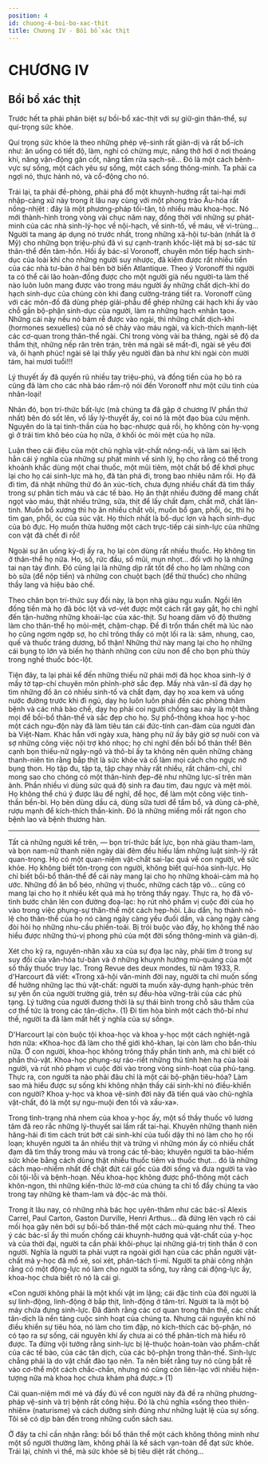 ```yaml
---
position: 4
id: chuong-4-boi-bo-xac-thit
title: Chương IV - Bồi bổ xác thịt
---
```


# CHƯƠNG IV

## Bồi bổ xác thịt

Trước hết ta phải phân biệt sự bồi-bổ xác-thịt với sự giữ-gìn thân-thể, sự quí-trọng sức khỏe.

Quí trọng sức khỏe là theo những phép vệ-sinh rất giản-dị và rất bổ-ích như: ăn uống có tiết độ, làm, nghỉ có chừng mực, năng thở hơi ở nơi thoáng khí, năng vận-động gân cốt, năng tắm rửa sạch-sẽ... Đó là một cách bênh-vực sự sống, một cách yêu sự sống, một cách sống thông-minh. Ta phải ca ngợi nó, thực hành nó, và cổ-động cho nó.

Trái lại, ta phải đề-phòng, phải phá đổ một khuynh-hướng rất tai-hại mới nhập-cảng xử này trong ít lâu nay cùng với một phong trào Âu-hóa rất nồng-nhịêt : đây là một phương-pháp tối-tân, tỏ nhiều màu khoa-học. Nó mới thành-hình trong vòng vài chục năm nay, đồng thời với những sự phát-minh của các nhà sinh-lý-học về nội-hạch, về sinh-tố, về máu, về vi-trùng... Người ta mang áp dụng nó trước nhất, trong những xã-hội tư-bản (nhất là ở Mỹ) cho những bọn triệu-phú đã vì sự cạnh-tranh khốc-liệt mà bị sơ-sác từ thân-thể đến tâm-hồn. Hồi ấy bác-sĩ Voronoff, chuyên môn tiếp hạch sinh-dục của loài khỉ cho những người suy nhược, đã kiếm được rất nhiều tiền của các nhà tư-bản ở hai bên bờ biển Atlantique. Theo ý Voronoff thì người ta có thể cải lão hoàn-đồng được cho một người già nếu người-ta làm thế nào luôn luôn mang được vào trong máu người ấy những chất dịch-khỉ do hạch sinh-dục của chúng còn khi đang cường-tráng tiết ra. Voronoff cũng với các môn-đồ đã dùng phép giải-phẫu để ghép những cái hạch khi ấy vào chỗ gần bộ-phận sinh-dục của người, làm ra những hạch «nhân tạo». Những cái này nếu nó bám rễ được vào ngài, thì những chất dịch-khỉ (hormones sexuelles) của nó sẽ chảy vào máu ngài, và kích-thích mạnh-liệt các cơ-quan trong thân-thể ngài. Chỉ trong vòng vài ba tháng, ngài sẽ độ da thắm thịt, những nếp răn trên trán, trên má ngài sẽ mất-đi, ngài sẽ yêu đời và, ôi hạnh phúc! ngài sẽ lại thấy yêu người đàn bà như khi ngài còn mười tám, hai mươi tuổi!!!

Lý thuyết ấy đã quyến rũ nhiều tay triệu-phú, và đồng tiền của họ bỏ ra cũng đã làm cho các nhà báo rầm-rộ nói đến Voronoff như một cứu tinh của nhân-loại!

Nhân đó, bọn trí-thức bất-lực (mà chúng ta đã gặp ở chương IV phần thứ nhất) bên đó sốt lên, vồ lấy lý-thuyết ấy, coi nó là một đạo bùa cứu mệnh. Nguyên do là tại tinh-thần của họ bạc-nhược quá rồi, họ không còn hy-vọng gì ở trái tim khô béo của họ nữa, ở khối óc mỏi mệt của họ nữa.

Luận theo cái điệu của một chủ nghĩa vật-chất nông-nổi, và làm sai lệch hẳn cái ý nghĩa của những sự phát minh về sinh lý, họ cho rằng có thể trong khoảnh khắc dùng một chai thuốc, một mũi tiêm, một chất bổ để khơi phục lại cho họ cái sinh-lực mà họ, đã tàn phá đi, trong bao nhiêu năm rồi. Họ đã đi tìm, đã nhặt những thứ đó ăn xúc-tích, chưa đựng nhiều chất đã tìm thấy trong sự phân tích máu và các tế bào. Họ ăn thật nhiều đường để mang chất ngọt vào máu, thật nhiều trứng, sữa, thịt để lấy chất đạm, chất mỡ, chất lân-tinh. Muốn bổ xương thì họ ăn nhiều chất vôi, muốn bổ gan, phổi, óc, thì họ tìm gan, phổi, óc của súc vật. Họ thích nhất là bồ-dục lợn và hạch sinh-dục của bò đực. Họ muốn thừa hưởng một cách trực-tiếp cái sinh-lực của những con vật đã chết đi rồi!

Ngoài sự ăn uống kỳ-dị ấy ra, họ lại còn dùng rất nhiều thuốc. Họ không tin ở thân-thể họ nữa. Ho, số, rức đầu, sổ mũi, mụn nhọt... đối với họ là những tai nạn tày đình. Đó cũng lại là những dịp rất tốt để cho họ làm những con bò sữa (để nộp tiền) và những con chuột bạch (để thử thuốc) cho những thầy lang và hiệu bảo chế.

Theo chân bọn trí-thức suy đồi này, là bọn nhà giàu ngu xuẩn. Ngồi lên đống tiền mà họ đã bóc lột và vơ-vét được một cách rất gay gắt, họ chỉ nghĩ đến tận-hưởng những khoái-lạc của xác-thịt. Sự hoang dâm vô độ thường làm cho thân-thể họ mỏi-mệt, chậm-chạp. Để đi trốn thần chết mà lúc nào họ cũng ngơm ngớp sợ, họ chỉ trông thấy có một lối ra là: sâm, nhung, cao, quế và thuốc tráng dương, bổ thận! Những thứ này mang lại cho họ những cái bụng to lớn và biến họ thành những con cừu non để cho bọn phù thủy trong nghề thuốc bóc-lột.

Tiện đây, ta lại phải kể đến những thiếu nữ phái mới đã học khoa sinh-lý ở mấy tờ tạp-chí chuyên môn phỉnh-phờ sắc đẹp. Mấy nhà văn-sĩ đã dạy họ tìm những đồ ăn có nhiều sinh-tố và chất đạm, dạy họ xoa kem và uống nước đường trước khi đi ngủ, dạy họ luôn luôn phải đến các phòng thăm bệnh và các nhà bào chế, dạy họ phải coi người chồng sau này là một thằng mọi để bồi-bổ thân-thể và sắc đẹp cho họ. Sự phổ-thông khoa học y-học một cách ngu-độn này đã làm tiêu tán cái đức-tính can-đảm của người đàn bà Việt-Nam. Khác hẳn với ngày xưa, hàng phụ nữ ấy bây giờ sợ nuôi con và sợ những công việc nội trợ khó nhọc; họ chỉ nghĩ đến bồi bổ thân thể! Bên cạnh bọn thiếu-nữ ngây-ngô và thô-bỉ ấy ta không nên quên những chàng thanh-niên tin rằng bắp thịt là sức khỏe và cố làm mọi cách cho ngực nở bụng thon. Họ tập đu, tập tạ, tập chạy nhảy rất nhiều, rất chăm-chỉ, chỉ mong sao cho chóng có một thân-hình đẹp-đẽ như những lực-sĩ trên màn ảnh. Phần nhiều vì dùng sức quá độ sinh ra đau tim, đau ngực và mệt mỏi. Họ không thể chú ý được lâu để nghĩ, để học, để làm một công việc tinh-thần bền-bỉ. Họ bèn dùng dầu cá, dùng sữa tươi để tẩm bổ, và dùng cà-phê, rượu mạnh để kích-thích thần-kinh. Đó là những miếng mồi rất ngon cho bệnh lao và bệnh thương hàn.

***

Tất cả những người kể trên, — bọn trí-thức bất lực, bọn nhà giàu tham-lam, và bọn nam-nữ thanh niên ngày dài đêm đều hiểu lầm những luật sinh-lý rất quan-trọng. Họ có một quan-niệm vật-chất sai-lạc quá về con người, về sức khỏe. Họ không biết tôn-trọng con người, không biết quí-hóa sinh-lực. Họ chỉ biết bồi-bổ thân-thể để cái này mang lại cho họ những khoái-cảm mà họ ước. Những đồ ăn bổ béo, những vị thuốc, những cách tập võ... cũng có mang lại cho họ ít nhiều kết quả mà họ trông thấy ngay. Thực ra, họ đã vô-tình bước chân lên con đường đoạ-lạc: họ rút nhỏ phẩm vị cuộc đời của họ vào trong việc phụng-sự thân-thể một cách hẹp-hòi. Lâu dần, họ thành nô-lệ cho thân-thể của họ nó càng ngày càng yếu đuối dần, và càng ngày càng đòi hỏi họ những nhu-cầu phiền-toái. Bị trói buộc vào đấy, họ không thể nào hiểu được những thú-vị phong phú của một đời sống thông-minh và giản-dị.

Xét cho kỹ ra, nguyên-nhân xâu xa của sự đọa lạc này, phải tìm ở trong sự suy đồi của văn-hóa tư-bản và ở những khuynh hướng mù-quáng của một số thầy thuốc trụy lạc. Trong Revue des deux mondes, từ năm 1933, R. d'Harcourt đã viết: «Trong xã-hội văn-minh đời nay, người ta chỉ muốn sống để hưởng những lạc thú vật-chất: người ta muốn xây-dựng hạnh-phúc trên sự yên ổn của người trường giả, trên sự đều-hòa vững-trãi của các phủ tạng. Lý tưởng của người đương thời là sự thái bình trong chỗ sâu thẳm của cơ thể tức là trong các tân-dịch». (1) Đi tìm hòa bình một cách thô-bỉ như thế, người ta đã làm mất hết ý nghĩa của sự sống».

D'Harcourt lại còn buộc tội khoa-học và khoa y-học một cách nghiệt-ngã hơn nữa: «Khoa-học đã làm cho thế giới khô-khan, lại còn làm cho bẩn-thỉu nữa. Ở con người, khoa-học không trông thấy phần tinh anh, mà chỉ biết có phần thú-vật. Khoa-học phụng-sự ráo-riết những thú tính hèn hạ của loài người, và rút nhỏ phạm vi cuộc đời vào trong vòng sinh-hoạt của phủ-tạng. Thực ra, con người ta nào phải đâu chỉ là một cái bộ-phận tiêu-hóa? Làm sao mà hiểu được sự sống khi không nhận thấy cái sinh-khí nó điều-khiển con người? Khoa y-học và khoa vệ-sinh đời này đã tiến quá vào chủ-nghĩa vật-chất, đó là một sự ngu-muội đen tối và xấu-xa».

Trong tình-trạng nhá nhem của khoa y-học ấy, một số thầy thuốc vô lương tâm đã reo rắc những lý-thuyết sai lầm rất tai-hại. Khuyên những thanh niên hăng-hái đi tìm cách trút bớt cái sinh-khí của tuổi dậy thì nó làm cho họ rối loạn; khuyên người ta ăn nhiều thịt và trứng vì những món ấy có nhiều chất đạm đã tìm thấy trong máu và trong các tế-bào; khuyên người ta bảo-hiểm sức khỏe bằng cách dùng thật nhiều thuốc tiêm và thuốc thụt... đó là những cách mạo-nhiểm nhất để chặt đứt cái gốc của đời sống và đưa người ta vào cõi tội-lỗi và bệnh-hoạn. Nếu khoa-học không được phổ-thông một cách khôn-ngon, thì những kiến-thức lờ-mờ của chúng ta chỉ tổ đẩy chúng ta vào trong tay những kẻ tham-lam và độc-ác mà thôi.

Trong ít lâu nay, có những nhà bác học uyên-thâm như các bác-sĩ Alexis Carrel, Paul Carton, Gaston Durville, Henri Arthus... đã đứng lên vạch rõ cái mối họa gây nên bởi sự bồi-bổ thân-thể một cách mù-quáng như thế. Theo ý các bác-sĩ ấy thì muốn chống cái khuynh-hướng quá vật-chất của y-học và của thời đại, người ta cần phải khôi-phục lại những giá-trị tinh thần ở con người. Nghĩa là người ta phải vượt ra ngoài giới hạn của các phần người vật-chất mà y-học đã mổ xẻ, soi xét, phân-tách tỉ-mỉ. Người ta phải công nhận rằng có một động-lực nó làm cho người ta sống, tuy rằng cái động-lực ấy, khoa-học chưa biết rõ nó là cái gì.

«Con người không phải là một khối vật im lặng; cái đặc tính của đời người là sự linh-động, linh-động ở bắp thịt, linh-động ở tâm-trí. Người ta là một bộ máy chứa đựng sinh-lực. Đã đành rằng các cơ quan trong thân thể, các chất tân-dịch là nền tảng cuộc sinh hoạt của chúng ta. Nhưng cái nguyên khí nó điều khiển sự tiêu hóa, nó làm cho tim đập, nó kích-thích các bộ-phận, nó có tạo ra sự sống, cái nguyên khí ấy chưa ai có thể phân-tích mà hiểu rõ được. Ta đừng vội tưởng rằng sinh-lực bị lệ-thuộc hoàn-toàn vào phẩm-chất của các tế bào, của các tân dịch, của các bộ-phận trong thân-thể. Sinh-lực chẳng phải là do vật chất đào tạo nên. Ta nên biết rằng tuy nó cũng bắt rễ vào cơ-thể một cách chắc-chắn, nhưng nó cũng còn liên-lạc với nhiều hiện-tượng nữa mà khoa học chưa khám phá được.» (1)

Cái quan-niệm mới mẻ và đầy đủ về con người này đã đề ra những phương-pháp vệ-sinh và trị bệnh rất công hiệu. Đó là chủ nghĩa «sống theo thiên-nhiên» (naturisme) và cách dưỡng sinh đúng như những luật lệ của sự sống. Tôi sẽ có dịp bàn đến trong những cuốn sách sau.

Ở đây ta chỉ cần nhận rằng: bồi bổ thân thể một cách không thông minh như một số người thường làm, không phải là kế sách vạn-toàn để đạt sức khỏe. Trái lại, chính vì thế, mà sức khỏe sẽ bị tiêu diệt rất chóng...